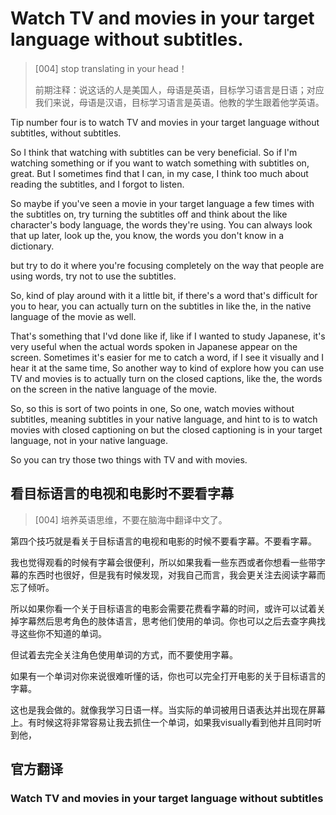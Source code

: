 # Watch TV and movies in your target language without subtitles.

> [004] stop translating in your head！
>
> 前期注释：说这话的人是美国人，母语是英语，目标学习语言是日语；对应我们来说，母语是汉语，目标学习语言是英语。他教的学生跟着他学英语。

Tip number four is to watch TV and movies in your target language without subtitles, without subtitles.

So I think that watching with subtitles can be very beneficial. So if I'm watching something or if you want to watch something with subtitles on, great. But I sometimes find that I can, in my case, I think too much about reading the subtitles, and I forgot to listen.

So maybe if you've seen a movie in your target language a few times with the subtitles on, try turning the subtitles off and think about the like character's body language, the words they're using. You can always look that up later, look up the, you know, the words you don't know in a dictionary.

but try to do it where you're focusing completely on the way that people are using words, try not to use the subtitles.

So, kind of play around with it a little bit, if there's a word that's difficult for you to hear, you can actually turn on the subtitles in like the, in the native language of the movie as well.

That's something that I'vd done like if, like if I wanted to study Japanese, it's very useful when the actual words spoken in Japanese appear on the screen. Sometimes it's easier for me to catch a word, if I see it visually and I hear it at the same time, So another way to kind of explore how you can use TV and movies is to actually turn on the closed captions, like the, the words on the screen in the native language of the movie.

So, so this is sort of two points in one, So one, watch movies without subtitles, meaning subtitles in your native language, and hint to is to watch movies with closed captioning on but the closed captioning is in your target language, not in your native language.

So you can try those two things with TV and with movies.

## 看目标语言的电视和电影时不要看字幕
> [004] 培养英语思维，不要在脑海中翻译中文了。

第四个技巧就是看关于目标语言的电视和电影的时候不要看字幕。不要看字幕。

我也觉得观看的时候有字幕会很便利，所以如果我看一些东西或者你想看一些带字幕的东西时也很好，但是我有时候发现，对我自己而言，我会更关注去阅读字幕而忘了倾听。

所以如果你看一个关于目标语言的电影会需要花费看字幕的时间，或许可以试着关掉字幕然后思考角色的肢体语言，思考他们使用的单词。你也可以之后去查字典找寻这些你不知道的单词。

但试着去完全关注角色使用单词的方式，而不要使用字幕。

如果有一个单词对你来说很难听懂的话，你也可以完全打开电影的关于目标语言的字幕。

这也是我会做的。就像我学习日语一样。当实际的单词被用日语表达并出现在屏幕上。有时候这将非常容易让我去抓住一个单词，如果我visually看到他并且同时听到他，



## 官方翻译
### Watch TV and movies in your target language without subtitles
###


<Vssue title="Watch TV and movies in your target language without subtitles" />
